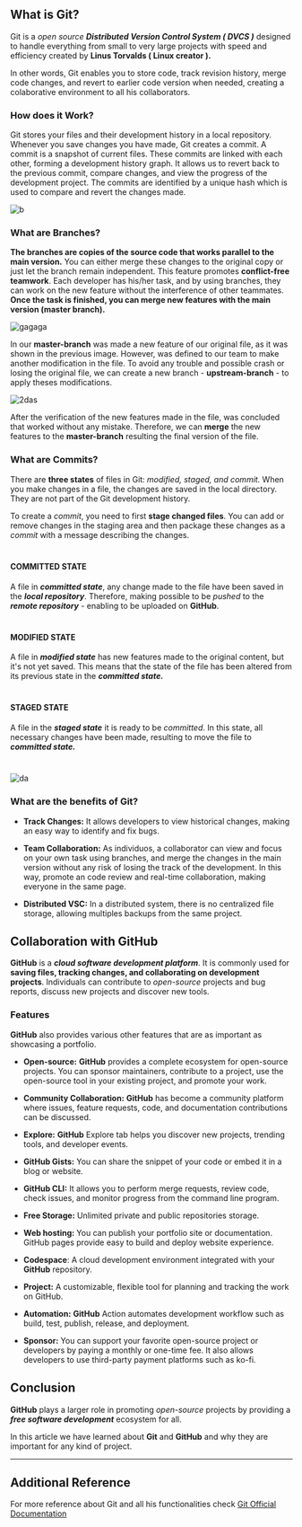 ## What is Git?
Git is a *open source* ***Distributed Version Control System ( DVCS )*** designed to handle everything from small to very large projects with speed and efficiency created by **Linus Torvalds ( Linux creator ).** 

In other words, Git enables you to store code, track revision history, merge code changes, and revert to earlier code version when needed, creating a colaborative environment to all his collaborators.

### How does it Work?
Git stores your files and their development history in a local repository. Whenever you save changes you have made, Git creates a commit. A commit is a snapshot of current files. These commits are linked with each other, forming a development history graph. It allows us to revert back to the previous commit, compare changes, and view the progress of the development project. The commits are identified by a unique hash which is used to compare and revert the changes made.

![b](https://user-images.githubusercontent.com/102708433/196016877-52049e28-a788-467a-bbd9-a74d92405482.png)

### What are Branches?
**The branches are copies of the source code that works parallel to the main version.** You can either merge these changes to the original copy or just let the branch remain independent. This feature promotes **conflict-free teamwork**. Each developer has his/her task, and by using branches, they can work on the new feature without the interference of other teammates. **Once the task is finished, you can merge new features with the main version (master branch).**

![gagaga](https://user-images.githubusercontent.com/102708433/196016881-f6b1ebb3-3d65-4bca-a503-4eab53061631.png)

In our **master-branch** was made a new feature of our original file, as it was shown in the previous image. However, was defined to our team to make another modification in the file. To avoid any trouble and possible crash or losing the original file, we can create a new branch - **upstream-branch** - to apply theses modifications.

![2das](https://user-images.githubusercontent.com/102708433/196017028-aa6e57e7-101d-4499-b4cc-53608c198fc9.png)

After the verification of the new features made in the file, was concluded that worked without any mistake. Therefore, we can **merge** the new features to the **master-branch** resulting the final version of the file.

### What are Commits?
There are **three states** of files in Git: *modified, staged, and commit.* When you make changes in a file, the changes are saved in the local directory. They are not part of the Git development history. 

To create a *commit*, you need to first **stage changed files**. You can add or remove changes in the staging area and then package these changes as a *commit* with a message describing the changes.  

# 

#### COMMITTED STATE
A file in ***committed state***, any change made to the file have been saved in the ***local repository***. Therefore, making possible to be *pushed* to the ***remote repository*** - enabling to be uploaded on **GitHub**.

# 

#### MODIFIED STATE
A file in ***modified state*** has new features made to the original content, but it's not yet saved. This means that the state of the file has been altered from its previous state in the ***committed state.***

# 

#### STAGED STATE
A file in the ***staged state*** it is ready to be *committed*. In this state, all necessary changes have been made, resulting to move the file to ***committed state.***

# 

![da](https://user-images.githubusercontent.com/102708433/196017216-bb12b0ce-b2a5-4864-9f5e-050019d272c3.png)


### What are the benefits of Git?

* **Track Changes:** It allows developers to view historical changes, making an easy way to identify and fix bugs.
  
* **Team Collaboration:** As individuos, a collaborator can view and focus on your own task using branches, and merge the changes in the main version without any risk of losing the track of the development. In this way, promote an code review and real-time collaboration, making everyone in the same page.
* **Distributed VSC:** In a distributed system, there is no centralized file storage, allowing multiples backups from the same project.

## Collaboration with GitHub
**GitHub** is a ***cloud software development platform***. It is commonly used for **saving files, tracking changes, and collaborating on development projects**. Individuals can contribute to *open-source* projects and bug reports, discuss new projects and discover new tools.  

### Features
**GitHub** also provides various other features that are as important as showcasing a portfolio.

* **Open-source:** **GitHub** provides a complete ecosystem for open-source projects. You can sponsor maintainers, contribute to a project, use the open-source tool in your existing project, and promote your work.
  
* **Community Collaboration:** **GitHub** has become a community platform where issues, feature requests, code, and documentation contributions can be discussed. 
* **Explore:** **GitHub** Explore tab helps you discover new projects, trending tools, and developer events. 
* **GitHub Gists:** You can share the snippet of your code or embed it in a blog or website. 
* **GitHub CLI:** It allows you to perform merge requests, review code, check issues, and monitor progress from the command line program. 
* **Free Storage:** Unlimited private and public repositories storage.
* **Web hosting:** You can publish your portfolio site or documentation. GitHub pages provide easy to build and deploy website experience. 
* **Codespace**: A cloud development environment integrated with your **GitHub** repository. 
* **Project:** A customizable, flexible tool for planning and tracking the work on GitHub.
* **Automation:** **GitHub** Action automates development workflow such as build, test, publish, release, and deployment.
* **Sponsor:** You can support your favorite open-source project or developers by paying a monthly or one-time fee. It also allows developers to use third-party payment platforms such as ko-fi. 

## Conclusion
**GitHub** plays a larger role in promoting *open-source* projects by providing a ***free software development*** ecosystem for all. 

In this article we have learned about **Git** and **GitHub** and why they are important for any kind of project. 

---

## Additional Reference
For more reference about Git and all his functionalities check [Git Official Documentation](https://git-scm.com/doc)
